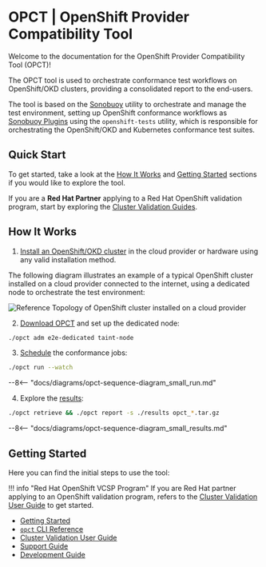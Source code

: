 # OPCT | OpenShift Provider Compatibility Tool

Welcome to the documentation for the OpenShift Provider Compatibility Tool (OPCT)!

The OPCT tool is used to orchestrate conformance test workflows on
OpenShift/OKD clusters, providing a consolidated report to the end-users.

The tool is based on the
<a href="https://sonobuoy.io" target="_blank">Sonobuoy</a>
utility to orchestrate and manage the test environment,
setting up OpenShift conformance workflows as
<a href="https://sonobuoy.io/plugins" target="_blank">Sonobuoy Plugins</a>
using the `openshift-tests` utility, which is responsible for orchestrating the
OpenShift/OKD and Kubernetes conformance test suites.

## Quick Start

To get started, take a look at the [How It Works](#how-it-works) and [Getting Started](#getting-started) sections
if you would like to explore the tool.

If you are a **Red Hat Partner** applying to a Red Hat OpenShift validation
program, start by exploring the [Cluster Validation Guides](./guides/cluster-validation/index.md).

## How It Works

1) <a href="https://docs.openshift.com/container-platform/latest/installing/overview/index.html" target="_blank">Install an OpenShift/OKD cluster</a> in the cloud provider or hardware using any valid installation method.

The following diagram illustrates an example of a typical OpenShift cluster installed on a cloud provider connected to the internet, using a dedicated node to orchestrate the test environment:

![Reference Topology of OpenShift cluster installed on a cloud provider](./diagrams/ocp-ha-opct.diagram.png)

2) [Download OPCT](./getting-started.md#install) and set up the dedicated node:

```sh
./opct adm e2e-dedicated taint-node
```

3) [Schedule](./getting-started.md#run) the conformance jobs:

```sh
./opct run --watch
```

--8<-- "docs/diagrams/opct-sequence-diagram_small_run.md"

4) Explore the [results](./getting-started.md#results):

```sh
./opct retrieve && ./opct report -s ./results opct_*.tar.gz
```

--8<-- "docs/diagrams/opct-sequence-diagram_small_results.md"

## Getting Started

Here you can find the initial steps to use the tool:

!!! info "Red Hat OpenShift VCSP Program"
    If you are  Red Hat partner applying to an OpenShift validation program,
    refers to the [Cluster Validation User Guide][user-guide] to get started.

- [Getting Started][getting-started]
- [`opct` CLI Reference](./opct/index.md)
- [Cluster Validation User Guide][user-guide]
- [Support Guide](./guides/support-guide.md)
- [Development Guide](./devel/guide.md)


[getting-started]: ./getting-started.md
[user-guide]: ./guides/cluster-validation/index.md
[sonobuoy]: https://sonobuoy.io
[sb-plugins]: https://sonobuoy.io/plugins
